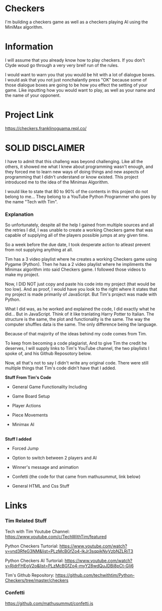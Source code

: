 # Checkers
I'm building a checkers game as well as a checkers playing AI using the MiniMax algorithm.

# Information
I will assume that you already know how to play checkers.  If you don't Clyde woud go through a very very breif run of the rules.

I would want to warn you that you would be hit with a lot of dialogue boxes.  I would ask that you not just nonchalantly press "OK" because some of those dialogue boxes are going to be how you effect the setting of your game.  Like inputting how you would want to play, as well as your name and the name of your opponent.

# Project Link
https://checkers.franklinoguama.repl.co/

# SOLID DISCLAIMER
I have to admit that this challeng was beyond challenging.  Like all the others, it showed me what I knew about programming wasn't enough, and they forced me to learn new ways of doing things and new aspects of programming that I didn't understand or know existed.  This project introduced me to the idea of the Minimax Algorithm.


I would like to state that 80 to 90% of the contents in this project do not belong to me... They belong to a YouTube Python Programmer who goes by the name "Tech with Tim".


### Explanation

So unfortunately, despite all the help I gained from multiple sources and all the retries I did, I was unable to create a working Checkers game that was capable of supplying all of the players possible jumps at any given time.

So a week before the due date, I took desperate action to atleast prevent from not supplying anything at all.

Tim has a 3 video playlist where he creates a working Checkers game using Pygame (Python).  Then he has a 2 video playlist where he impliments the Minimax algorithm into said Checkers game.  I followed those videos to make my project.

Now, I DID NOT just copy and paste his code into my project (that would be too low).  And as proof, I would have you look to the right where it states that my project is made primarily of JavaScript.  But Tim's project was made with Python.

What I did was, as he worked and explained the code, I did exactly what he did... But in JavaScript.  Think of it like tranlating Harry Potter to Italian.  The structure is the same, the plot and functionality is the same.  The way the computer shuffles data is the same.  The only difference being the language.

Because of that majority of the ideas behind my code comes from Tim.

To keep from becoming a code plagiarist, And to give Tim the credit he deserves, I will supply links to Tim's YouTube channel, the two playlists I spoke of, and his Github Reposotory below.

Now, all that's not to say I didn't write any original code.  There were still multiple things that Tim's code didn't have that I added.

__Stuff From Tim's Code__

+ General Game Functionality Including

+ Game Board Setup

+ Player Actions

+ Piece Movements

+ Minimax AI

<br>**Stuff I added**

+ Forced Jump

+ Option to switch between 2 players and AI

+ Winner's message and animation

+ Confetti (the code for that came from mathusummut, link below)

+ General HTML and Css Stuff


# Links

### Tim Related Stuff
Tech with Tim Youtube Channel: https://www.youtube.com/c/TechWithTim/featured

Python Checkers Turtorial: https://www.youtube.com/watch?v=vnd3RfeG3NM&list=PLzMcBGfZo4-lkJr3sqpikNyVzbNZLRiT3

Python Checkers AI Turtorial: https://www.youtube.com/watch?v=RjdrFHEgV2o&list=PLzMcBGfZo4-myY28wdQuJDBi8pCt-GIj6

Tim's Github Repository: https://github.com/techwithtim/Python-Checkers/tree/master/checkers

### Confetti
https://github.com/mathusummut/confetti.js
